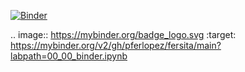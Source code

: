 [![Binder](https://mybinder.org/badge_logo.svg)](https://mybinder.org/v2/gh/pferlopez/fersita/main?labpath=00_00_binder.ipynb)

.. image:: https://mybinder.org/badge_logo.svg
 :target: https://mybinder.org/v2/gh/pferlopez/fersita/main?labpath=00_00_binder.ipynb
